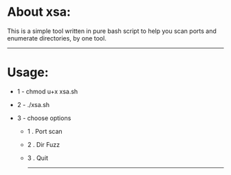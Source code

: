 



# About xsa:

This is a simple tool written in pure bash script to help you scan ports and enumerate directories, by one tool.

-------------------

# Usage:
* 1 - chmod u+x xsa.sh
* 2 - ./xsa.sh 
* 3 - choose options 


  * 1 . Port scan
  * 2 . Dir Fuzz
  * 3 . Quit

    -------------

